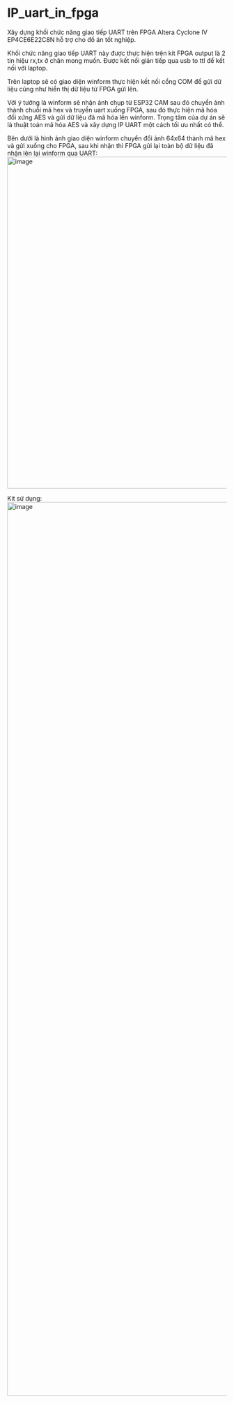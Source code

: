 # IP_uart_in_fpga
Xây dựng khối chức năng giao tiếp UART trên FPGA Altera Cyclone IV EP4CE6E22C8N hỗ trợ cho đồ án tốt nghiệp.

Khối chức năng giao tiếp UART này được thực hiện trên kit FPGA output là 2 tín hiệu rx,tx ở chân mong muốn. Được kết nối gián tiếp qua usb to ttl để kết nối với laptop.

Trên laptop sẽ có giao diện winform thực hiện kết nối cổng COM để gửi dữ liệu cũng như hiển thị dữ liệu từ FPGA gửi lên.

Với ý tưởng là winform sẽ nhận ảnh chụp từ ESP32 CAM sau đó chuyển ảnh thành chuỗi mã hex và truyền uart xuống FPGA, sau đó thực hiện mã hóa đối xứng AES và gửi dữ liệu
đã mã hóa lên winform. Trọng tâm của dự án sẽ là thuật toán mã hóa AES và xây dựng IP UART một cách tối ưu nhất có thể.

Bên dưới là hình ảnh giao diện winform chuyển đổi ảnh 64x64 thành mã hex và gửi xuống cho FPGA, sau khi nhận thì FPGA gửi lại toàn bộ dữ liệu đã nhận lên lại winform qua
UART:
<img width="1134" height="760" alt="image" src="https://github.com/user-attachments/assets/2e79c3c6-3b8c-49ec-be9c-af2a9fc6f38c" />

Kit sử dụng:
<img width="1152" height="2048" alt="image" src="https://github.com/user-attachments/assets/398aa64f-f3b1-4b10-ab76-a35e65d197f1" />
